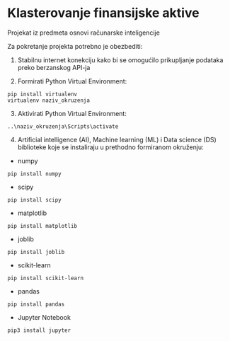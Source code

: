 # Klasterovanje finansijske aktive
Projekat iz predmeta osnovi računarske inteligencije

Za pokretanje projekta potrebno je obezbediti:

1. Stabilnu internet konekciju kako bi se omogućilo prikupljanje podataka preko berzanskog API-ja

2. Formirati Python Virtual Environment:
```
pip install virtualenv
virtualenv naziv_okruzenja
```
3. Aktivirati Python Virtual Environment:
```
..\naziv_okruzenja\Scripts\activate
```

4. Artificial intelligence (AI), Machine learning (ML) i Data science (DS) biblioteke koje se instaliraju u prethodno formiranom okruženju:

- numpy 
```
pip install numpy
```
- scipy
```
pip install scipy
```
- matplotlib
```
pip install matplotlib
```
- joblib
```
pip install joblib
```
- scikit-learn
```
pip install scikit-learn
```
- pandas
```
pip install pandas
```
- Jupyter Notebook
```
pip3 install jupyter
```


